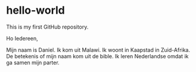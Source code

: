 # hello-world
This is my first GitHub repository.

Ho Iedereen,

Mijn naam is Daniel. Ik kom uit Malawi. Ik woont in Kaapstad in Zuid-Afrika.
De betekenis of mijn naam kom uit de bible. Ik leren Nederlandse omdat ik ga samen mijn parter.
